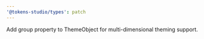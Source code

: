 ```yaml
---
'@tokens-studio/types': patch
---
```


Add group property to ThemeObject for multi-dimensional theming support.
